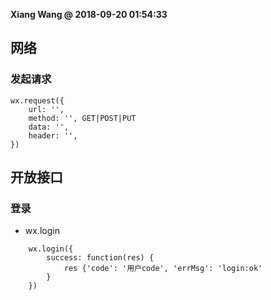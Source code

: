**Xiang Wang @ 2018-09-20 01:54:33**


## 网络
### 发起请求
```
wx.request({
    url: '',
    method: '', GET|POST|PUT
    data: '',
    header: '',
})
```

## 开放接口
### 登录
* wx.login
```
    wx.login({
        success: function(res) {
            res {'code': '用户code', 'errMsg': 'login:ok'
        }
    })
```

